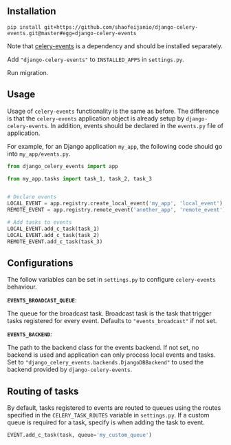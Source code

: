 ## Installation

```shell script
pip install git+https://github.com/shaofeijanio/django-celery-events.git@master#egg=django-celery-events
```

Note that [celery-events](https://github.com/shaofeijanio/celery-events) is a dependency and should be installed 
separately.

Add `"django-celery-events"` to `INSTALLED_APPS` in `settings.py`.

Run migration.

## Usage
Usage of `celery-events` functionality is the same as before. The difference is that the `celery-events` application
object is already setup by `django-celery-events`. In addition, events should be declared in the `events.py` file of
application.

For example, for an Django application `my_app`, the following code should go into `my_app/events.py`.

```python
from django_celery_events import app

from my_app.tasks import task_1, task_2, task_3


# Declare events
LOCAL_EVENT = app.registry.create_local_event('my_app', 'local_event')
REMOTE_EVENT = app.registry.remote_event('another_app', 'remote_event')

# Add tasks to events
LOCAL_EVENT.add_c_task(task_1)
LOCAL_EVENT.add_c_task(task_2)
REMOTE_EVENT.add_c_task(task_3)
```

## Configurations

The follow variables can be set in `settings.py` to configure `celery-events` behaviour.

**`EVENTS_BROADCAST_QUEUE`**:

The queue for the broadcast task. Broadcast task is the task that trigger tasks registered for every event. Defaults to
`"events_broadcast"` if not set.

**`EVENTS_BACKEND`**:

The path to the backend class for the events backend. If not set, no backend is used and application can only process
local events and tasks. Set to `"django_celery_events.backends.DjangoDBBackend"` to used the backend provided by
`django-celery-events`.

## Routing of tasks

By default, tasks registered to events are routed to queues using the routes specified in the `CELERY_TASK_ROUTES`
variable in `settings.py`. If a custom queue is required for a task, specify is when adding the task to event.

```python
EVENT.add_c_task(task, queue='my_custom_queue')
```

